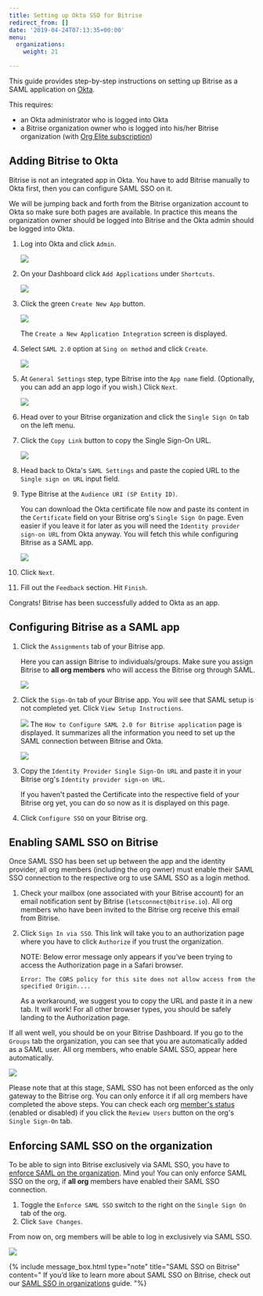 ```yaml
---
title: Setting up Okta SSO for Bitrise
redirect_from: []
date: '2019-04-24T07:13:35+00:00'
menu:
  organizations:
    weight: 21

---
```

This guide provides step-by-step instructions on setting up Bitrise as a SAML application on [Okta](https://www.okta.com/).

This requires:

* an Okta administrator who is logged into Okta
* a Bitrise organization owner who is logged into his/her Bitrise organization (with [Org Elite subscription](https://www.bitrise.io/pricing/teams))

## Adding Bitrise to Okta

Bitrise is not an integrated app in Okta. You have to add Bitrise manually to Okta first, then you can configure SAML SSO on it.

We will be jumping back and forth from the Bitrise organization account to Okta so make sure both pages are available. In practice this means the organization owner should be logged into Bitrise and the Okta admin should be logged into Okta.

 1. Log into Okta and click `Admin`.

    ![](/img/add-apps-okta.png)
 2. On your Dashboard click `Add Applications` under `Shortcuts`.

    ![](/img/okta-shortcuts.png)
 3. Click the green `Create New App` button.

    ![](/img/okta-create-new-app.png)

    The `Create a New Application Integration` screen is displayed.
 4. Select `SAML 2.0` option at `Sing on method` and click `Create`.

    ![](/img/okta-create-new-app-pop-up.png)
 5. At `General Settings` step, type Bitrise into the `App name` field. (Optionally, you can add an app logo if you wish.) Click `Next`.

    ![](/img/okta-general-settings.png)
 6. Head over to your Bitrise organization and click the `Single Sign On` tab on the left menu.
 7. Click the `Copy Link` button to copy the Single Sign-On URL.

    ![](/img/okta-bitrise-config.png)
 8. Head back to Okta's `SAML Settings` and paste the copied URL to the `Single sign on URL` input field.
 9. Type Bitrise at the `Audience URI (SP Entity ID)`.

    You can download the Okta certificate file now and paste its content in the `Certificate` field on your Bitrise org's `Single Sign On` page. Even easier if you leave it for later as you will need the `Identity provider sign-on URL` from Okta anyway. You will fetch this while configuring Bitrise as a SAML app.

    ![](/img/saml-settings-okta.jpg)
10. Click `Next`.
11. Fill out the `Feedback` section. Hit `Finish`.

Congrats! Bitrise has been successfully added to Okta as an app.

## Configuring Bitrise as a SAML app

1. Click the `Assignments` tab of your Bitrise app.

   Here you can assign Bitrise to individuals/groups. Make sure you assign Bitrise to **all org members** who will access the Bitrise org through SAML.

   ![](/img/okta-assign-user.png)
2. Click the `Sign-On` tab of your Bitrise app. You will see that SAML setup is not completed yet. Click `View Setup Instructions`.

   ![](/img/view-setup-instructions.png) The `How to Configure SAML 2.0 for Bitrise application` page is displayed. It summarizes all the information you need to set up the SAML connection between Bitrise and Okta.

   ![](/img/configure-bitrise-okta.jpg)
3. Copy the `Identity Provider Single Sign-On URL` and paste it in your Bitrise org's `Identity provider sign-on URL`.

   If you haven't pasted the Certificate into the respective field of your Bitrise org yet, you can do so now as it is displayed on this page.
4. Click `Configure SSO` on your Bitrise org.

## Enabling SAML SSO on Bitrise

Once SAML SSO has been set up between the app and the identity provider, all org members (including the org owner) must enable their SAML SSO connection to the respective org to use SAML SSO as a login method.

1. Check your mailbox (one associated with your Bitrise account) for an email notification sent by Bitrise (`letsconnect@bitrise.io`). All org members who have been invited to the Bitrise org receive this email from Bitrise.
2. Click `Sign In via SSO`. This link will take you to an authorization page where you have to click `Authorize` if you trust the organization.

   NOTE: Below error message only appears if you’ve been trying to access the Authorization page in a Safari browser.

       Error: The CORS policy for this site does not allow access from the specified Origin....
       

   As a workaround, we suggest you to copy the URL and paste it in a new tab. It will work! For all other browser types, you should be safely landing to the Authorization page.

If all went well, you should be on your Bitrise Dashboard. If you go to the `Groups` tab the organization, you can see that you are automatically added as a SAML user. All org members, who enable SAML SSO, appear here automatically.

![](/img/groups-saml-enabled.png)

Please note that at this stage, SAML SSO has not been enforced as the only gateway to the Bitrise org. You can only enforce it if all org members have completed the above steps. You can check each org [member's status](/team-management/organizations/saml-sso-in-organizations/#checking-saml-sso-statuses-on-bitrise) (enabled or disabled) if you click the `Review Users` button on the org's `Single Sign-On` tab.

## Enforcing SAML SSO on the organization

To be able to sign into Bitrise exclusively via SAML SSO, you have to [enforce SAML on the organization](https://devcenter.bitrise.io/team-management/organizations/saml-sso-in-organizations/#about-saml-sso-enforcement). Mind you! You can only enforce SAML SSO on the org, if **all org** members have enabled their SAML SSO connection.

1. Toggle the `Enforce SAML SSO` switch to the right on the `Single Sign On` tab of the org.
2. Click `Save Changes`.

From now on, org members will be able to log in exclusively via SAML SSO.

![](/img/enforced-saml-sso.jpg)

{% include message_box.html type="note" title="SAML SSO on Bitrise" content=" If you’d like to learn more about SAML SSO on Bitrise, check out our [SAML SSO in organizations](https://devcenter.bitrise.io/team-management/organizations/saml-sso-in-organizations/) guide. "%}